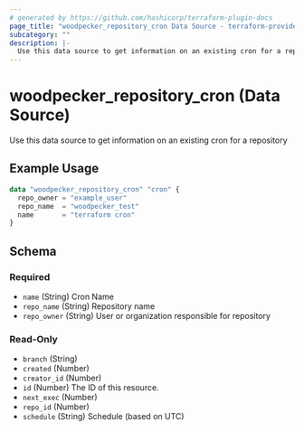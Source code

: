 ```yaml
---
# generated by https://github.com/hashicorp/terraform-plugin-docs
page_title: "woodpecker_repository_cron Data Source - terraform-provider-woodpecker"
subcategory: ""
description: |-
  Use this data source to get information on an existing cron for a repository
---
```


# woodpecker_repository_cron (Data Source)

Use this data source to get information on an existing cron for a repository

## Example Usage

```terraform
data "woodpecker_repository_cron" "cron" {
  repo_owner = "example_user"
  repo_name  = "woodpecker_test"
  name       = "terraform cron"
}
```

<!-- schema generated by tfplugindocs -->
## Schema

### Required

- `name` (String) Cron Name
- `repo_name` (String) Repository name
- `repo_owner` (String) User or organization responsible for repository

### Read-Only

- `branch` (String)
- `created` (Number)
- `creator_id` (Number)
- `id` (Number) The ID of this resource.
- `next_exec` (Number)
- `repo_id` (Number)
- `schedule` (String) Schedule (based on UTC)


